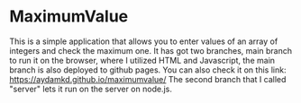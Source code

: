 # MaximumValue
This is a simple application that allows you to enter values of an array of integers and check the maximum one. It has got two branches, main branch to run it on the browser, where I utilized HTML and Javascript, the main branch is also deployed to github pages. You can also check it on this link: https://aydamkd.github.io/maximumvalue/ The second branch that I called "server" lets it run on the server on node.js.
